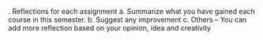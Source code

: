 . Reflections for each assignment
a. Summarize what you have gained each course in this semester.
b. Suggest any improvement
c. Others – You can add more reflection based on your opinion, idea and
creativity
